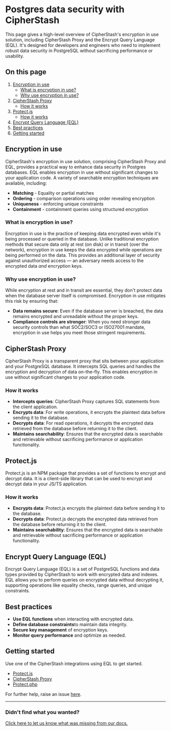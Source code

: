 # Postgres data security with CipherStash

This page gives a high-level overview of CipherStash's encryption in use solution, including CipherStash Proxy and the Encrypt Query Language (EQL). It's designed for developers and engineers who need to implement robust data security in PostgreSQL without sacrificing performance or usability.

## On this page

1. [Encryption in use](#encryption-in-use)
   - [What is encryption in use?](#what-is-encryption-in-use)
   - [Why use encryption in use?](#why-use-encryption-in-use)
2. [CipherStash Proxy](#cipherstash-proxy)
   - [How it works](#how-it-works)
3. [Protect.js](#protectjs)
   - [How it works](#how-it-works-1)
4. [Encrypt Query Language (EQL)](#encrypt-query-language-eql)
5. [Best practices](#best-practices)
6. [Getting started](#getting-started)

## Encryption in use

CipherStash's encryption in use solution, comprising CipherStash Proxy and EQL, provides a practical way to enhance data security in Postgres databases. 
EQL enables encryption in use without significant changes to your application code.
A variety of searchable encryption techniques are available, including:

- **Matching** - Equality or partial matches
- **Ordering** - comparison operations using order revealing encryption
- **Uniqueness** - enforcing unique constraints
- **Containment** - containment queries using structured encryption

### What is encryption in use?

Encryption in use is the practice of keeping data encrypted even while it's being processed or queried in the database. 
Unlike traditional encryption methods that secure data only at rest (on disk) or in transit (over the network), encryption in use keeps the data encrypted while operations are being performed on the data.
This provides an additional layer of security against unauthorized access — an adversary needs access to the encrypted data _and_ encryption keys. 

### Why use encryption in use?

While encryption at rest and in transit are essential, they don't protect data when the database server itself is compromised. 
Encryption in use mitigates this risk by ensuring that:

- **Data remains secure**: Even if the database server is breached, the data remains encrypted and unreadable without the proper keys.
- **Compliance controls are stronger**: When you need stronger data security controls than what SOC2/SOC3 or ISO27001 mandate, encryption in use helps you meet those stringent requirements.

## CipherStash Proxy

CipherStash Proxy is a transparent proxy that sits between your application and your PostgreSQL database.
It intercepts SQL queries and handles the encryption and decryption of data on-the-fly.
This enables encryption in use without significant changes to your application code.

### How it works

- **Intercepts queries**: CipherStash Proxy captures SQL statements from the client application.
- **Encrypts data**: For write operations, it encrypts the plaintext data before sending it to the database.
- **Decrypts data**: For read operations, it decrypts the encrypted data retrieved from the database before returning it to the client.
- **Maintains searchability**: Ensures that the encrypted data is searchable and retrievable without sacrificing performance or application functionality.

## Protect.js

Protect.js is an NPM package that provides a set of functions to encrypt and decrypt data.
It is a client-side library that can be used to encrypt and decrypt data in your JS/TS application.

### How it works

- **Encrypts data**: Protect.js encrypts the plaintext data before sending it to the database.
- **Decrypts data**: Protect.js decrypts the encrypted data retrieved from the database before returning it to the client.
- **Maintains searchability**: Ensures that the encrypted data is searchable and retrievable without sacrificing performance or application functionality.

## Encrypt Query Language (EQL)

Encrypt Query Language (EQL) is a set of PostgreSQL functions and data types provided by CipherStash to work with encrypted data and indexes.
EQL allows you to perform queries on encrypted data without decrypting it, supporting operations like equality checks, range queries, and unique constraints.

## Best practices

- **Use EQL functions** when interacting with encrypted data.
- **Define database constraints**to maintain data integrity.
- **Secure key management** of encryption keys.
- **Monitor query performance** and optimize as needed.

## Getting started

Use one of the CipherStash integrations using EQL to get started.

- [Protect.js](https://github.com/cipherstash/protectjs)
- [CipherStash Proxy](https://github.com/cipherstash/proxy)
- [Protect.php](https://github.com/cipherstash/protectphp)

For further help, raise an issue [here](https://github.com/cipherstash/encrypt-query-language/issues).

---

### Didn't find what you wanted?

[Click here to let us know what was missing from our docs.](https://github.com/cipherstash/encrypt-query-language/issues/new?template=docs-feedback.yml&title=[Docs:]%20Feedback%20on%20WHY.md)

